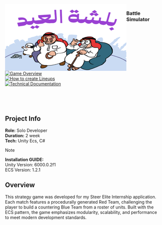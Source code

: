 <!-- PROJECT LOGO -->
<div>
<h3><img align="left" width="400" height="220" src="Assets/start/chrome_TcyTG5ynAJ.png"> <br/> Battle Simulator
</div>   
  
[![Game Overview](https://img.shields.io/badge/Game%20Overview-YouTube-red?logo=youtube&logoColor=white)](https://www.youtube.com/watch?v=E1-fTTuxCIU)  
[![How to create Lineups](https://img.shields.io/badge/How%20to%20create%20Lineups-YouTube-red?logo=youtube&logoColor=white)](https://www.youtube.com/watch?v=WN8-BFGJ8NA)  
[![Technical Documentation](https://img.shields.io/badge/Technical%20Documentation-PDF-blue?logo=adobeacrobatreader&logoColor=white)](Documentation/Battle%20Simulator-wedad.pdf)

</h3>   
</div>   

<br/>
<br/>
<br/>

## Project Info
**Role:** Solo Developer 
<br/>
**Duration:** 2 week
<br/>
**Tech:** Unity Ecs, C#  

> [!NOTE]
> **Installation GUIDE:**
> <br/>
> Unity Version: 6000.0.2f1
> <br/>
> ECS Version: 1.2.1


## Overview
This strategy game was developed for my Steer Elite Internship application. Each match features a procedurally generated Red Team, challenging the player to build a countering Blue Team from a roster of units. Built with the ECS pattern, the game emphasizes modularity, scalability, and performance to meet modern development standards.


